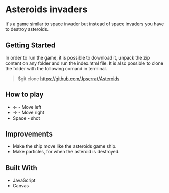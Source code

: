 # Asteroids invaders

It's a game similar to space invader but instead of space invaders you have to destroy asteroids. 

## Getting Started
In order to run the game, it is possible to download it, unpack the zip content on any folder and run the index.html file. It is also possible to clone the folder with the following comand in terminal.

> $git clone https://github.com/Jpserrat/Asteroids

## How to play
* <- - Move left
* -> - Move right
* Space - shot

## Improvements 
* Make the ship move like the asteroids game ship.
* Make particles, for when the asteroid is destroyed.

## Built With

* JavaScript
* Canvas
